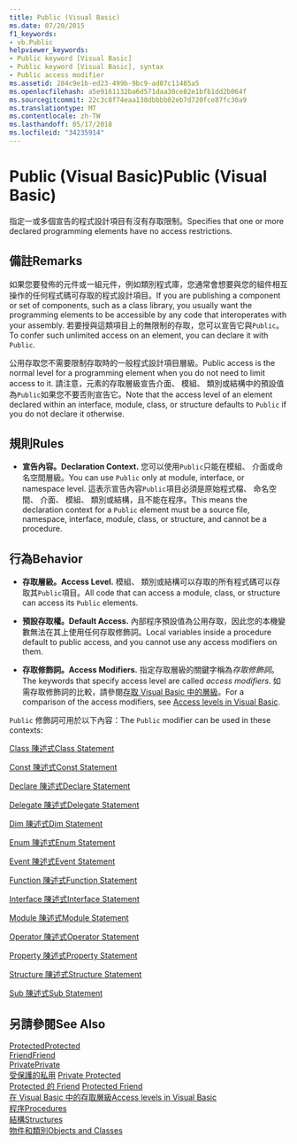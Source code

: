 ```yaml
---
title: Public (Visual Basic)
ms.date: 07/20/2015
f1_keywords:
- vb.Public
helpviewer_keywords:
- Public keyword [Visual Basic]
- Public keyword [Visual Basic], syntax
- Public access modifier
ms.assetid: 284c9e1b-ed23-499b-9bc9-ad87c11485a5
ms.openlocfilehash: a5e9161132ba6d571daa30ce82e1bfb1dd2b064f
ms.sourcegitcommit: 22c3c8f74eaa138dbbbb02eb7d720fce87fc30a9
ms.translationtype: MT
ms.contentlocale: zh-TW
ms.lasthandoff: 05/17/2018
ms.locfileid: "34235914"
---
```

# <a name="public-visual-basic"></a><span data-ttu-id="017a1-102">Public (Visual Basic)</span><span class="sxs-lookup"><span data-stu-id="017a1-102">Public (Visual Basic)</span></span>
<span data-ttu-id="017a1-103">指定一或多個宣告的程式設計項目有沒有存取限制。</span><span class="sxs-lookup"><span data-stu-id="017a1-103">Specifies that one or more declared programming elements have no access restrictions.</span></span>  
  
## <a name="remarks"></a><span data-ttu-id="017a1-104">備註</span><span class="sxs-lookup"><span data-stu-id="017a1-104">Remarks</span></span>  
 <span data-ttu-id="017a1-105">如果您要發佈的元件或一組元件，例如類別程式庫，您通常會想要與您的組件相互操作的任何程式碼可存取的程式設計項目。</span><span class="sxs-lookup"><span data-stu-id="017a1-105">If you are publishing a component or set of components, such as a class library, you usually want the programming elements to be accessible by any code that interoperates with your assembly.</span></span> <span data-ttu-id="017a1-106">若要授與這類項目上的無限制的存取，您可以宣告它與`Public`。</span><span class="sxs-lookup"><span data-stu-id="017a1-106">To confer such unlimited access on an element, you can declare it with `Public`.</span></span>  
  
 <span data-ttu-id="017a1-107">公用存取您不需要限制存取時的一般程式設計項目層級。</span><span class="sxs-lookup"><span data-stu-id="017a1-107">Public access is the normal level for a programming element when you do not need to limit access to it.</span></span> <span data-ttu-id="017a1-108">請注意，元素的存取層級宣告介面、 模組、 類別或結構中的預設值為`Public`如果您不要否則宣告它。</span><span class="sxs-lookup"><span data-stu-id="017a1-108">Note that the access level of an element declared within an interface, module, class, or structure defaults to `Public` if you do not declare it otherwise.</span></span>  
  
## <a name="rules"></a><span data-ttu-id="017a1-109">規則</span><span class="sxs-lookup"><span data-stu-id="017a1-109">Rules</span></span>  
  
-   <span data-ttu-id="017a1-110">**宣告內容。**</span><span class="sxs-lookup"><span data-stu-id="017a1-110">**Declaration Context.**</span></span> <span data-ttu-id="017a1-111">您可以使用`Public`只能在模組、 介面或命名空間層級。</span><span class="sxs-lookup"><span data-stu-id="017a1-111">You can use `Public` only at module, interface, or namespace level.</span></span> <span data-ttu-id="017a1-112">這表示宣告內容`Public`項目必須是原始程式檔、 命名空間、 介面、 模組、 類別或結構，且不能在程序。</span><span class="sxs-lookup"><span data-stu-id="017a1-112">This means the declaration context for a `Public` element must be a source file, namespace, interface, module, class, or structure, and cannot be a procedure.</span></span>  
  
## <a name="behavior"></a><span data-ttu-id="017a1-113">行為</span><span class="sxs-lookup"><span data-stu-id="017a1-113">Behavior</span></span>  
  
-   <span data-ttu-id="017a1-114">**存取層級。**</span><span class="sxs-lookup"><span data-stu-id="017a1-114">**Access Level.**</span></span> <span data-ttu-id="017a1-115">模組、 類別或結構可以存取的所有程式碼可以存取其`Public`項目。</span><span class="sxs-lookup"><span data-stu-id="017a1-115">All code that can access a module, class, or structure can access its `Public` elements.</span></span>  
  
-   <span data-ttu-id="017a1-116">**預設存取權。**</span><span class="sxs-lookup"><span data-stu-id="017a1-116">**Default Access.**</span></span> <span data-ttu-id="017a1-117">內部程序預設值為公用存取，因此您的本機變數無法在其上使用任何存取修飾詞。</span><span class="sxs-lookup"><span data-stu-id="017a1-117">Local variables inside a procedure default to public access, and you cannot use any access modifiers on them.</span></span>  
  
-   <span data-ttu-id="017a1-118">**存取修飾詞。**</span><span class="sxs-lookup"><span data-stu-id="017a1-118">**Access Modifiers.**</span></span> <span data-ttu-id="017a1-119">指定存取層級的關鍵字稱為*存取修飾詞*。</span><span class="sxs-lookup"><span data-stu-id="017a1-119">The keywords that specify access level are called *access modifiers*.</span></span> <span data-ttu-id="017a1-120">如需存取修飾詞的比較，請參閱[存取 Visual Basic 中的層級](../../../visual-basic/programming-guide/language-features/declared-elements/access-levels.md)。</span><span class="sxs-lookup"><span data-stu-id="017a1-120">For a comparison of the access modifiers, see [Access levels in Visual Basic](../../../visual-basic/programming-guide/language-features/declared-elements/access-levels.md).</span></span>  
  
 <span data-ttu-id="017a1-121">`Public` 修飾詞可用於以下內容：</span><span class="sxs-lookup"><span data-stu-id="017a1-121">The `Public` modifier can be used in these contexts:</span></span>  
  
 [<span data-ttu-id="017a1-122">Class 陳述式</span><span class="sxs-lookup"><span data-stu-id="017a1-122">Class Statement</span></span>](../../../visual-basic/language-reference/statements/class-statement.md)  
  
 [<span data-ttu-id="017a1-123">Const 陳述式</span><span class="sxs-lookup"><span data-stu-id="017a1-123">Const Statement</span></span>](../../../visual-basic/language-reference/statements/const-statement.md)  
  
 [<span data-ttu-id="017a1-124">Declare 陳述式</span><span class="sxs-lookup"><span data-stu-id="017a1-124">Declare Statement</span></span>](../../../visual-basic/language-reference/statements/declare-statement.md)  
  
 [<span data-ttu-id="017a1-125">Delegate 陳述式</span><span class="sxs-lookup"><span data-stu-id="017a1-125">Delegate Statement</span></span>](../../../visual-basic/language-reference/statements/delegate-statement.md)  
  
 [<span data-ttu-id="017a1-126">Dim 陳述式</span><span class="sxs-lookup"><span data-stu-id="017a1-126">Dim Statement</span></span>](../../../visual-basic/language-reference/statements/dim-statement.md)  
  
 [<span data-ttu-id="017a1-127">Enum 陳述式</span><span class="sxs-lookup"><span data-stu-id="017a1-127">Enum Statement</span></span>](../../../visual-basic/language-reference/statements/enum-statement.md)  
  
 [<span data-ttu-id="017a1-128">Event 陳述式</span><span class="sxs-lookup"><span data-stu-id="017a1-128">Event Statement</span></span>](../../../visual-basic/language-reference/statements/event-statement.md)  
  
 [<span data-ttu-id="017a1-129">Function 陳述式</span><span class="sxs-lookup"><span data-stu-id="017a1-129">Function Statement</span></span>](../../../visual-basic/language-reference/statements/function-statement.md)  
  
 [<span data-ttu-id="017a1-130">Interface 陳述式</span><span class="sxs-lookup"><span data-stu-id="017a1-130">Interface Statement</span></span>](../../../visual-basic/language-reference/statements/interface-statement.md)  
  
 [<span data-ttu-id="017a1-131">Module 陳述式</span><span class="sxs-lookup"><span data-stu-id="017a1-131">Module Statement</span></span>](../../../visual-basic/language-reference/statements/module-statement.md)  
  
 [<span data-ttu-id="017a1-132">Operator 陳述式</span><span class="sxs-lookup"><span data-stu-id="017a1-132">Operator Statement</span></span>](../../../visual-basic/language-reference/statements/operator-statement.md)  
  
 [<span data-ttu-id="017a1-133">Property 陳述式</span><span class="sxs-lookup"><span data-stu-id="017a1-133">Property Statement</span></span>](../../../visual-basic/language-reference/statements/property-statement.md)  
  
 [<span data-ttu-id="017a1-134">Structure 陳述式</span><span class="sxs-lookup"><span data-stu-id="017a1-134">Structure Statement</span></span>](../../../visual-basic/language-reference/statements/structure-statement.md)  
  
 [<span data-ttu-id="017a1-135">Sub 陳述式</span><span class="sxs-lookup"><span data-stu-id="017a1-135">Sub Statement</span></span>](../../../visual-basic/language-reference/statements/sub-statement.md)  
  
## <a name="see-also"></a><span data-ttu-id="017a1-136">另請參閱</span><span class="sxs-lookup"><span data-stu-id="017a1-136">See Also</span></span>  
 [<span data-ttu-id="017a1-137">Protected</span><span class="sxs-lookup"><span data-stu-id="017a1-137">Protected</span></span>](../../../visual-basic/language-reference/modifiers/protected.md)  
 [<span data-ttu-id="017a1-138">Friend</span><span class="sxs-lookup"><span data-stu-id="017a1-138">Friend</span></span>](../../../visual-basic/language-reference/modifiers/friend.md)  
 [<span data-ttu-id="017a1-139">Private</span><span class="sxs-lookup"><span data-stu-id="017a1-139">Private</span></span>](../../../visual-basic/language-reference/modifiers/private.md)  
 <span data-ttu-id="017a1-140">[受保護的私用](private-protected.md) </span><span class="sxs-lookup"><span data-stu-id="017a1-140">[Private Protected](private-protected.md) </span></span>  
 <span data-ttu-id="017a1-141">[Protected 的 Friend](protected-friend.md) </span><span class="sxs-lookup"><span data-stu-id="017a1-141">[Protected Friend](protected-friend.md) </span></span>  
 [<span data-ttu-id="017a1-142">在 Visual Basic 中的存取層級</span><span class="sxs-lookup"><span data-stu-id="017a1-142">Access levels in Visual Basic</span></span>](../../../visual-basic/programming-guide/language-features/declared-elements/access-levels.md)  
 [<span data-ttu-id="017a1-143">程序</span><span class="sxs-lookup"><span data-stu-id="017a1-143">Procedures</span></span>](../../../visual-basic/programming-guide/language-features/procedures/index.md)  
 [<span data-ttu-id="017a1-144">結構</span><span class="sxs-lookup"><span data-stu-id="017a1-144">Structures</span></span>](../../../visual-basic/programming-guide/language-features/data-types/structures.md)  
 [<span data-ttu-id="017a1-145">物件和類別</span><span class="sxs-lookup"><span data-stu-id="017a1-145">Objects and Classes</span></span>](../../../visual-basic/programming-guide/language-features/objects-and-classes/index.md)

